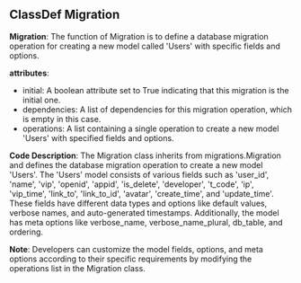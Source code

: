 ## ClassDef Migration
**Migration**: The function of Migration is to define a database migration operation for creating a new model called 'Users' with specific fields and options.

**attributes**:
- initial: A boolean attribute set to True indicating that this migration is the initial one.
- dependencies: A list of dependencies for this migration operation, which is empty in this case.
- operations: A list containing a single operation to create a new model 'Users' with specified fields and options.

**Code Description**:
The Migration class inherits from migrations.Migration and defines the database migration operation to create a new model 'Users'. The 'Users' model consists of various fields such as 'user_id', 'name', 'vip', 'openid', 'appid', 'is_delete', 'developer', 't_code', 'ip', 'vip_time', 'link_to', 'link_to_id', 'avatar', 'create_time', and 'update_time'. These fields have different data types and options like default values, verbose names, and auto-generated timestamps. Additionally, the model has meta options like verbose_name, verbose_name_plural, db_table, and ordering.

**Note**:
Developers can customize the model fields, options, and meta options according to their specific requirements by modifying the operations list in the Migration class.
